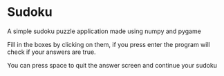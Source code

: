 # Sudoku
 A simple sudoku puzzle application made using numpy and pygame
 
 Fill in the boxes by clicking on them, if you press enter the program will check if your answers are true.
 
 You can press space to quit the answer screen and continue your sudoku
